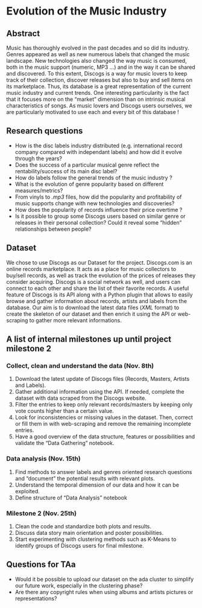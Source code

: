 # Evolution of the Music Industry

## Abstract

Music has thoroughly evolved in the past decades and so did its industry. Genres appeared as well as new numerous labels that changed the music landscape. New technologies also changed the way music is consumed, both in the music support (numeric, MP3 …) and in the way it can be shared and discovered. To this extent, Discogs is a way for music lovers to keep track of their collection, discover releases but also to buy and sell items on its marketplace. Thus, its database is a great representation of the current music industry and current trends. One interesting particularity is the fact that it focuses more on the “market” dimension than on intrinsic musical characteristics of songs. As music lovers and Discogs users ourselves, we are particularly motivated to use each and every bit of this database !

## Research questions

* How is the disc labels industry distributed (e.g. international record company compared with independant labels) and how did it evolve through the years?
* Does the success of a particular musical genre reflect the rentability/success of its main disc label?
* How do labels follow the general trends of the music industry ?
* What is the evolution of genre popularity based on different measures/metrics?
* From vinyls to *.mp3* files, how did the popularity and profitability of music supports change with new technologies and discoveries?
* How does the popularity of records influence their price overtime ?
* Is it possible to group some Discogs users based on similar genre or releases in their personal collection? Could it reveal some “hidden” relationships between people?

## Dataset
We chose to use Discogs as our Dataset for the project.
Discogs.com is an online records marketplace. It acts as a place for music collectors to buy/sell records, as well as track the evolution of the prices of releases they consider acquiring. Discogs is a social network as well, and users can connect to each other and share the list of their favorite records.
A useful feature of Discogs is its API along with a Python plugin that allows to easily browse and gather information about records, artists and labels from the database. Our aim is to download the latest data files (*XML* format) to create the skeleton of our dataset and then enrich it using the API or web-scraping to gather more relevant informations.


## A list of internal milestones up until project milestone 2

### Collect, clean and understand the data (Nov. 8th)
1. Download the latest update of Discogs files (Records, Masters, Artists and Labels).
2. Gather additional information using the API. If needed, complete the dataset with data scraped from the Discogs website.
3. Filter the entries to keep only relevant records/masters by keeping only vote counts higher than a certain value.
4. Look for inconsistencies or missing values in the dataset. Then, correct or fill them in with web-scraping and remove the remaining incomplete entries.
5. Have a good overview of the data structure, features or possibilities and validate the “Data Gathering” notebook.

### Data analysis (Nov. 15th)
1. Find methods to answer labels and genres oriented research questions and “document” the potential results with relevant plots.
2. Understand the temporal dimension of our data and how it can be exploited.
3. Define structure of “Data Analysis” notebook

### Milestone 2 (Nov. 25th)
1. Clean the code and standardize both plots and results.
2. Discuss data story main orientation and poster possibilities.
3. Start experimenting with clustering methods such as K-Means to identify groups of Discogs users for final milestone.

## Questions for TAa
* Would it be possible to upload our dataset on the ada cluster to simplify our future work, especially in the clustering phase?
* Are there any copyright rules when using albums and artists pictures or representations?
